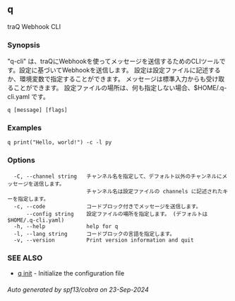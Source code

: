 ## q

traQ Webhook CLI

### Synopsis

"q-cli" は、traQにWebhookを使ってメッセージを送信するためのCLIツールです。設定に基づいてWebhookを送信します。
設定は設定ファイルに記述するか、環境変数で指定することができます。
メッセージは標準入力からも受け取ることができます。
設定ファイルの場所は、何も指定しない場合、$HOME/.q-cli.yaml です。

```
q [message] [flags]
```

### Examples

```
q print("Hello, world!") -c -l py
```

### Options

```
  -C, --channel string   チャンネル名を指定して、デフォルト以外のチャンネルにメッセージを送信します。
                         チャンネル名は設定ファイルの channels に記述されたキーを指定します。
  -c, --code             コードブロック付きでメッセージを送信します。
      --config string    設定ファイルの場所を指定します。 (デフォルトは $HOME/.q-cli.yaml)
  -h, --help             help for q
  -l, --lang string      コードブロックの言語を指定します。
  -v, --version          Print version information and quit
```

### SEE ALSO

* [q init](q_init.md)	 - Initialize the configuration file

###### Auto generated by spf13/cobra on 23-Sep-2024
